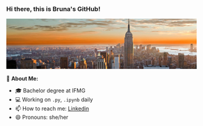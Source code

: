 ### Hi there, this is Bruna's GitHub!

![](NYCA-banner.jpg)

👩 **About Me:**

- 🎓 Bachelor degree at IFMG
- 💻 Working on `.py`, `.ipynb` daily
- 📫 How to reach me: [Linkedin](https://www.linkedin.com/in/brucmendes/)
- 😄 Pronouns: she/her

<!---- 💼 One-year full-time work experience as freelancer-->

